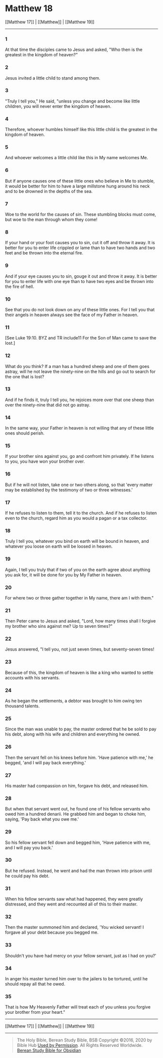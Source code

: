 # Matthew 18

[[Matthew 17]] | [[Matthew]] | [[Matthew 19]]

---

### 1
At that time the disciples came to Jesus and asked, "Who then is the greatest in the kingdom of heaven?"

### 2
Jesus invited a little child to stand among them.

### 3
"Truly I tell you," He said, "unless you change and become like little children, you will never enter the kingdom of heaven.

### 4
Therefore, whoever humbles himself like this little child is the greatest in the kingdom of heaven.

### 5
And whoever welcomes a little child like this in My name welcomes Me.

### 6
But if anyone causes one of these little ones who believe in Me to stumble, it would be better for him to have a large millstone hung around his neck and to be drowned in the depths of the sea.

### 7
Woe to the world for the causes of sin. These stumbling blocks must come, but woe to the man through whom they come!

### 8
If your hand or your foot causes you to sin, cut it off and throw it away. It is better for you to enter life crippled or lame than to have two hands and two feet and be thrown into the eternal fire.

### 9
And if your eye causes you to sin, gouge it out and throw it away. It is better for you to enter life with one eye than to have two eyes and be thrown into the fire of hell.

### 10
See that you do not look down on any of these little ones. For I tell you that their angels in heaven always see the face of my Father in heaven.

### 11
<span class="bsb_footnote">[See Luke 19:10. BYZ and TR include11 For the Son of Man came to save the lost.]</span>

### 12
What do you think? If a man has a hundred sheep and one of them goes astray, will he not leave the ninety-nine on the hills and go out to search for the one that is lost?

### 13
And if he finds it, truly I tell you, he rejoices more over that one sheep than over the ninety-nine that did not go astray.

### 14
In the same way, your Father in heaven is not willing that any of these little ones should perish.

### 15
If your brother sins against you, go and confront him privately. If he listens to you, you have won your brother over.

### 16
But if he will not listen, take one or two others along, so that 'every matter may be established by the testimony of two or three witnesses.'

### 17
If he refuses to listen to them, tell it to the church. And if he refuses to listen even to the church, regard him as you would a pagan or a tax collector.

### 18
Truly I tell you, whatever you bind on earth will be bound in heaven, and whatever you loose on earth will be loosed in heaven.

### 19
Again, I tell you truly that if two of you on the earth agree about anything you ask for, it will be done for you by My Father in heaven.

### 20
For where two or three gather together in My name, there am I with them."

### 21
Then Peter came to Jesus and asked, "Lord, how many times shall I forgive my brother who sins against me? Up to seven times?"

### 22
Jesus answered, "I tell you, not just seven times, but seventy-seven times!

### 23
Because of this, the kingdom of heaven is like a king who wanted to settle accounts with his servants.

### 24
As he began the settlements, a debtor was brought to him owing ten thousand talents.

### 25
Since the man was unable to pay, the master ordered that he be sold to pay his debt, along with his wife and children and everything he owned.

### 26
Then the servant fell on his knees before him. 'Have patience with me,' he begged, 'and I will pay back everything.'

### 27
His master had compassion on him, forgave his debt, and released him.

### 28
But when that servant went out, he found one of his fellow servants who owed him a hundred denarii. He grabbed him and began to choke him, saying, 'Pay back what you owe me.'

### 29
So his fellow servant fell down and begged him, 'Have patience with me, and I will pay you back.'

### 30
But he refused. Instead, he went and had the man thrown into prison until he could pay his debt.

### 31
When his fellow servants saw what had happened, they were greatly distressed, and they went and recounted all of this to their master.

### 32
Then the master summoned him and declared, 'You wicked servant! I forgave all your debt because you begged me.

### 33
Shouldn't you have had mercy on your fellow servant, just as I had on you?'

### 34
In anger his master turned him over to the jailers to be tortured, until he should repay all that he owed.

### 35
That is how My Heavenly Father will treat each of you unless you forgive your brother from your heart."

---

[[Matthew 17]] | [[Matthew]] | [[Matthew 19]]

---

> The Holy Bible, Berean Study Bible, BSB
> Copyright &copy;2016, 2020 by Bible Hub
> [Used by Permission](https://berean.bible/terms.htm). All Rights Reserved Worldwide.
> [Berean Study Bible for Obsidian](https://github.com/gapmiss/berean-study-bible-for-obsidian)</small>

